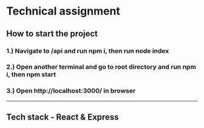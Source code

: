 # Technical assignment
## How to start the project
### 1.) Navigate to /api and run npm i, then run node index
### 2.) Open another terminal and go to root directory and run npm i, then npm start
### 3.) Open http://localhost:3000/ in browser
-------------------------------------------------
## Tech stack - React & Express
